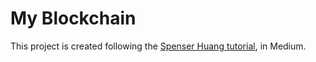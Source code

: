 # My Blockchain

This project is created following the [Spenser Huang tutorial](https://medium.com/@spenserhuang/learn-build-a-javascript-blockchain-part-1-ca61c285821e), in Medium.
